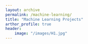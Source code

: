 ```yaml
---
layout: archive
permalink: /machine-learning/
title: "Machine Learning Projects"
arthor_profile: true
header:
    image: "/images/H1.jpg"
---
```


